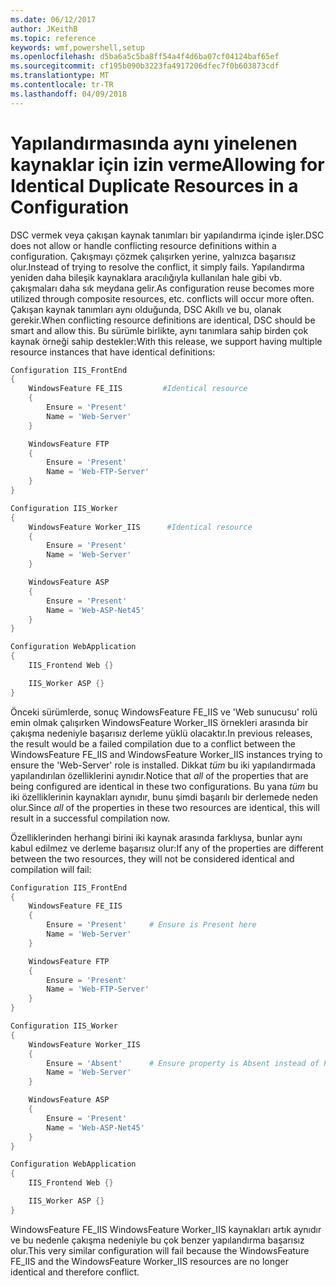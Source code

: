 ```yaml
---
ms.date: 06/12/2017
author: JKeithB
ms.topic: reference
keywords: wmf,powershell,setup
ms.openlocfilehash: d5ba6a5c5ba8ff54a4f4d6ba07cf04124baf65ef
ms.sourcegitcommit: cf195b090b3223fa4917206dfec7f0b603873cdf
ms.translationtype: MT
ms.contentlocale: tr-TR
ms.lasthandoff: 04/09/2018
---
```

# <a name="allowing-for-identical-duplicate-resources-in-a-configuration"></a><span data-ttu-id="44a62-102">Yapılandırmasında aynı yinelenen kaynaklar için izin verme</span><span class="sxs-lookup"><span data-stu-id="44a62-102">Allowing for Identical Duplicate Resources in a Configuration</span></span>

<span data-ttu-id="44a62-103">DSC vermek veya çakışan kaynak tanımları bir yapılandırma içinde işler.</span><span class="sxs-lookup"><span data-stu-id="44a62-103">DSC does not allow or handle conflicting resource definitions within a configuration.</span></span> <span data-ttu-id="44a62-104">Çakışmayı çözmek çalışırken yerine, yalnızca başarısız olur.</span><span class="sxs-lookup"><span data-stu-id="44a62-104">Instead of trying to resolve the conflict, it simply fails.</span></span> <span data-ttu-id="44a62-105">Yapılandırma yeniden daha bileşik kaynaklara aracılığıyla kullanılan hale gibi vb. çakışmaları daha sık meydana gelir.</span><span class="sxs-lookup"><span data-stu-id="44a62-105">As configuration reuse becomes more utilized through composite resources, etc. conflicts will occur more often.</span></span> <span data-ttu-id="44a62-106">Çakışan kaynak tanımları aynı olduğunda, DSC Akıllı ve bu, olanak gerekir.</span><span class="sxs-lookup"><span data-stu-id="44a62-106">When conflicting resource definitions are identical, DSC should be smart and allow this.</span></span> <span data-ttu-id="44a62-107">Bu sürümle birlikte, aynı tanımlara sahip birden çok kaynak örneği sahip destekler:</span><span class="sxs-lookup"><span data-stu-id="44a62-107">With this release, we support having multiple resource instances that have identical definitions:</span></span>

```powershell
Configuration IIS_FrontEnd
{
    WindowsFeature FE_IIS         #Identical resource
    {
        Ensure = 'Present'
        Name = 'Web-Server'
    }

    WindowsFeature FTP
    {
        Ensure = 'Present'
        Name = 'Web-FTP-Server'
    }
}

Configuration IIS_Worker
{
    WindowsFeature Worker_IIS      #Identical resource
    {
        Ensure = 'Present'
        Name = 'Web-Server'
    }

    WindowsFeature ASP
    {
        Ensure = 'Present'
        Name = 'Web-ASP-Net45'
    }
}

Configuration WebApplication
{
    IIS_Frontend Web {}

    IIS_Worker ASP {}
}
```

<span data-ttu-id="44a62-108">Önceki sürümlerde, sonuç WindowsFeature FE_IIS ve 'Web sunucusu' rolü emin olmak çalışırken WindowsFeature Worker_IIS örnekleri arasında bir çakışma nedeniyle başarısız derleme yüklü olacaktır.</span><span class="sxs-lookup"><span data-stu-id="44a62-108">In previous releases, the result would be a failed compilation due to a conflict between the WindowsFeature FE_IIS and WindowsFeature Worker_IIS instances trying to ensure the 'Web-Server' role is installed.</span></span> <span data-ttu-id="44a62-109">Dikkat *tüm* bu iki yapılandırmada yapılandırılan özelliklerini aynıdır.</span><span class="sxs-lookup"><span data-stu-id="44a62-109">Notice that *all* of the properties that are being configured are identical in these two configurations.</span></span> <span data-ttu-id="44a62-110">Bu yana *tüm* bu iki özelliklerinin kaynakları aynıdır, bunu şimdi başarılı bir derlemede neden olur.</span><span class="sxs-lookup"><span data-stu-id="44a62-110">Since *all* of the properties in these two resources are identical, this will result in a successful compilation now.</span></span>

<span data-ttu-id="44a62-111">Özelliklerinden herhangi birini iki kaynak arasında farklıysa, bunlar aynı kabul edilmez ve derleme başarısız olur:</span><span class="sxs-lookup"><span data-stu-id="44a62-111">If any of the properties are different between the two resources, they will not be considered identical and compilation will fail:</span></span>

```powershell
Configuration IIS_FrontEnd
{
    WindowsFeature FE_IIS
    {
        Ensure = 'Present'     # Ensure is Present here
        Name = 'Web-Server'
    }

    WindowsFeature FTP
    {
        Ensure = 'Present'
        Name = 'Web-FTP-Server'
    }
}

Configuration IIS_Worker
{
    WindowsFeature Worker_IIS
    {
        Ensure = 'Absent'      # Ensure property is Absent instead of Present
        Name = 'Web-Server'
    }

    WindowsFeature ASP
    {
        Ensure = 'Present'
        Name = 'Web-ASP-Net45'
    }
}

Configuration WebApplication
{
    IIS_Frontend Web {}

    IIS_Worker ASP {}
}
```

<span data-ttu-id="44a62-112">WindowsFeature FE_IIS WindowsFeature Worker_IIS kaynakları artık aynıdır ve bu nedenle çakışma nedeniyle bu çok benzer yapılandırma başarısız olur.</span><span class="sxs-lookup"><span data-stu-id="44a62-112">This very similar configuration will fail because the WindowsFeature FE_IIS and the WindowsFeature Worker_IIS resources are no longer identical and therefore conflict.</span></span>